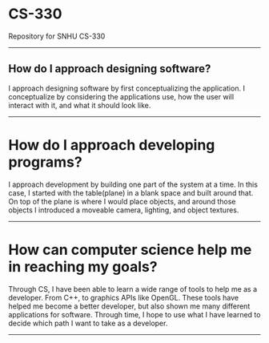 # CS-330
Repository for SNHU CS-330

---

## How do I approach designing software?

I approach designing software by first conceptualizing the application. I conceptualize by considering the applications use, how the user will interact with it, and what it should look like.

---

# How do I approach developing programs?

I approach development by building one part of the system at a time. In this case, I started with the table(plane) in a blank space and built around that. On top of the plane is where I would place objects, and around those objects I introduced a moveable camera, lighting, and object textures.

---

# How can computer science help me in reaching my goals?

Through CS, I have been able to learn a wide range of tools to help me as a developer. From C++, to graphics APIs like OpenGL. These tools have helped me become a better developer, but also shown me many different applications for software. Through time, I hope to use what I have learned to decide which path I want to take as a developer.

---
